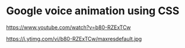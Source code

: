 # Google voice animation using CSS
https://www.youtube.com/watch?v=b80-RZExTCw

https://i.ytimg.com/vi/b80-RZExTCw/maxresdefault.jpg
